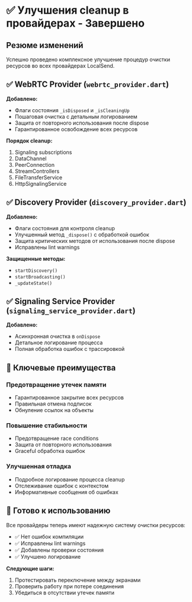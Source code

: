 # ✅ Улучшения cleanup в провайдерах - Завершено

## Резюме изменений

Успешно проведено комплексное улучшение процедур очистки ресурсов во всех провайдерах LocalSend.

## ✅ WebRTC Provider (`webrtc_provider.dart`)

**Добавлено:**
- Флаги состояния `_isDisposed` и `_isCleaningUp`
- Пошаговая очистка с детальным логированием
- Защита от повторного использования после dispose
- Гарантированное освобождение всех ресурсов

**Порядок cleanup:**
1. Signaling subscriptions
2. DataChannel
3. PeerConnection  
4. StreamControllers
5. FileTransferService
6. HttpSignalingService

## ✅ Discovery Provider (`discovery_provider.dart`)

**Добавлено:**
- Флаги состояния для контроля cleanup
- Улучшенный метод `_dispose()` с обработкой ошибок
- Защита критических методов от использования после dispose
- Исправлены lint warnings

**Защищенные методы:**
- `startDiscovery()`
- `startBroadcasting()`
- `_updateState()`

## ✅ Signaling Service Provider (`signaling_service_provider.dart`)

**Добавлено:**
- Асинхронная очистка в `onDispose`
- Детальное логирование процесса
- Полная обработка ошибок с трассировкой

## 🎯 Ключевые преимущества

### Предотвращение утечек памяти
- Гарантированное закрытие всех ресурсов
- Правильная отмена подписок
- Обнуление ссылок на объекты

### Повышение стабильности  
- Предотвращение race conditions
- Защита от повторного использования
- Graceful обработка ошибок

### Улучшенная отладка
- Подробное логирование процесса cleanup
- Отслеживание ошибок с контекстом
- Информативные сообщения об ошибках

## 🚀 Готово к использованию

Все провайдеры теперь имеют надежную систему очистки ресурсов:
- ✅ Нет ошибок компиляции
- ✅ Исправлены lint warnings  
- ✅ Добавлены проверки состояния
- ✅ Улучшено логирование

**Следующие шаги:**
1. Протестировать переключение между экранами
2. Проверить работу при потере соединения
3. Убедиться в отсутствии утечек памяти
